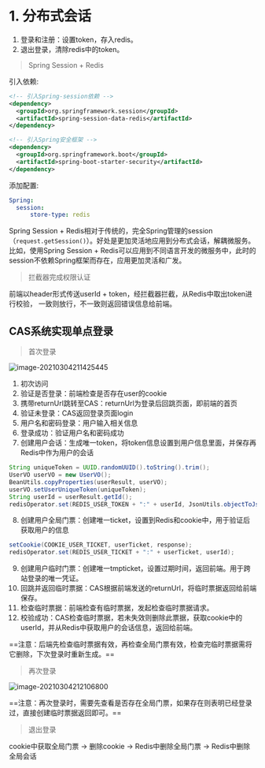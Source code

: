 # 1. 分布式会话

1. 登录和注册：设置token，存入redis。
2. 退出登录，清除redis中的token。

> Spring Session + Redis

引入依赖:

```xml
<!-- 引入Spring-session依赖 -->
<dependency>
  <groupId>org.springframework.session</groupId>
  <artifactId>spring-session-data-redis</artifactId>
</dependency>

<!-- 引入Spring安全框架 -->
<dependency>
  <groupId>org.springframework.boot</groupId>
  <artifactId>spring-boot-starter-security</artifactId>
</dependency>
```

添加配置:

```yml
Spring: 
  session:
      store-type: redis
```

Spring Session + Redis相对于传统的，完全Spring管理的session（`request.getSession()`）。好处是更加灵活地应用到分布式会话，解耦微服务。比如，使用Spring Session + Redis可以应用到不同语言开发的微服务中，此时的session不依赖Spring框架而存在，应用更加灵活和广发。

> 拦截器完成权限认证

前端以header形式传送userId + token，经拦截器拦截，从Redis中取出token进行校验， 一致则放行，不一致则返回错误信息给前端。

## CAS系统实现单点登录

> 首次登录

![image-20210304211425445](https://i.loli.net/2021/03/04/DzT4m25QLM1nPsw.png)

1. 初次访问
2. 验证是否登录：前端检查是否存在user的cookie
3. 携带returnUrl跳转至CAS：returnUrl为登录后回跳页面，即前端的首页
4. 验证未登录：CAS返回登录页面login
5. 用户名和密码登录：用户输入相关信息
6. 登录成功：验证用户名和密码成功
7. 创建用户会话：生成唯一token，将token信息设置到用户信息里面，并保存再Redis中作为用户的会话

```java
String uniqueToken = UUID.randomUUID().toString().trim();
UserVO userVO = new UserVO();
BeanUtils.copyProperties(userResult, userVO);
userVO.setUserUniqueToken(uniqueToken);
String userId = userResult.getId();
redisOperator.set(REDIS_USER_TOKEN + ":" + userId, JsonUtils.objectToJson(userVO));
```

8. 创建用户全局门票：创建唯一ticket，设置到Redis和cookie中，用于验证后获取用户的信息

```java
setCookie(COOKIE_USER_TICKET, userTicket, response);
redisOperator.set(REDIS_USER_TICKET + ":" + userTicket, userId);
```

9. 创建用户临时门票：创建唯一tmpticket，设置过期时间，返回前端。用于跨站登录的唯一凭证。
10. 回跳并返回临时票据：CAS根据前端发送的returnUrl，将临时票据返回给前端保存。
11. 检查临时票据：前端检查有临时票据，发起检查临时票据请求。
12. 校验成功：CAS检查临时票据，若未失效则删除此票据，获取cookie中的userId，并从Redis中获取用户的会话信息，返回给前端。

==注意：后端先检查临时票据有效，再检查全局门票有效，检查完临时票据需将它删除，下次登录时重新生成。==

> 再次登录

![image-20210304212106800](https://i.loli.net/2021/03/04/yFSZQKHr3vOjPNL.png)

==注意：再次登录时，需要先查看是否存在全局门票，如果存在则表明已经登录过，直接创建临时票据返回即可。==

> 退出登录

cookie中获取全局门票 -> 删除cookie -> Redis中删除全局门票 -> Redis中删除全局会话